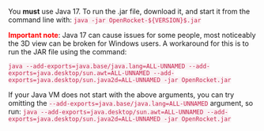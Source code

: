 <style>
	code {
      color: #c7254e;
      background-color: #f9f2f4;
    }
</style>

You **must** use Java 17. To run the .jar file, download it, and start it from the command line with: `java -jar OpenRocket-${VERSION}$.jar`

<b style="color: red">Important note</b>: Java 17 can cause issues for some people, most noticeably the 3D view can be 
broken for Windows users. A workaround for this is to run the JAR file using the command:

`java --add-exports=java.base/java.lang=ALL-UNNAMED --add-exports=java.desktop/sun.awt=ALL-UNNAMED --add-exports=java.desktop/sun.java2d=ALL-UNNAMED -jar OpenRocket.jar`

If your Java VM does not start with the above arguments, you can try omitting the `--add-exports=java.base/java.lang=ALL-UNNAMED` argument, so run:
`java --add-exports=java.desktop/sun.awt=ALL-UNNAMED --add-exports=java.desktop/sun.java2d=ALL-UNNAMED -jar OpenRocket.jar`
